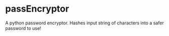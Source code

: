 # passEncryptor
A python password encryptor. Hashes input string of characters into a safer password to use!